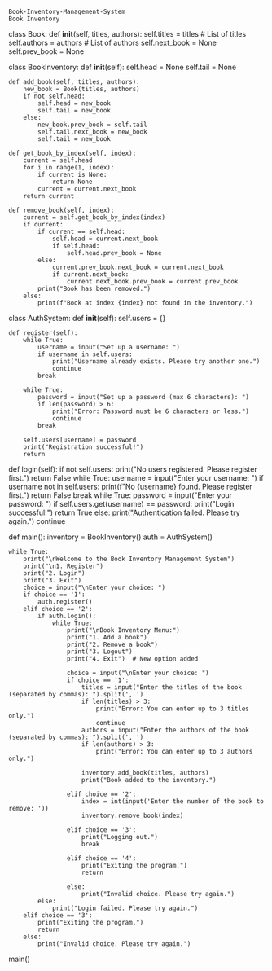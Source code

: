     Book-Inventory-Management-System
    Book Inventory 
 class Book:
      def __init__(self, titles, authors):
        self.titles = titles  # List of titles
        self.authors = authors  # List of authors
        self.next_book = None
        self.prev_book = None

class BookInventory:
    def __init__(self):
        self.head = None
        self.tail = None

    def add_book(self, titles, authors):
        new_book = Book(titles, authors)
        if not self.head:
            self.head = new_book
            self.tail = new_book
        else:
            new_book.prev_book = self.tail
            self.tail.next_book = new_book
            self.tail = new_book
            
    def get_book_by_index(self, index):
        current = self.head
        for i in range(1, index):
            if current is None:
                return None
            current = current.next_book
        return current
        
    def remove_book(self, index):
        current = self.get_book_by_index(index)
        if current:
            if current == self.head:
                self.head = current.next_book
                if self.head:
                    self.head.prev_book = None
            else:
                current.prev_book.next_book = current.next_book
                if current.next_book:
                    current.next_book.prev_book = current.prev_book
            print("Book has been removed.")
        else:
            print(f"Book at index {index} not found in the inventory.")

class AuthSystem:
    def __init__(self):
        self.users = {}
            
    def register(self):
        while True:
            username = input("Set up a username: ")
            if username in self.users:
                print("Username already exists. Please try another one.")
                continue
            break

        while True:
            password = input("Set up a password (max 6 characters): ")
            if len(password) > 6:
                print("Error: Password must be 6 characters or less.")
                continue
            break
            
        self.users[username] = password
        print("Registration successful!")
        return

  def login(self):
        if not self.users:
            print("No users registered. Please register first.")
            return False
        while True:
            username = input("Enter your username: ")
            if username not in self.users:
                print(f"No {username} found. Please register first.")
                return False
            break
        while True:
            password = input("Enter your password: ")
            if self.users.get(username) == password:
                print("Login successful!")
                return True
            else:
                print("Authentication failed. Please try again.")
                continue
                
def main():
    inventory = BookInventory()
    auth = AuthSystem()

    while True:
        print("\nWelcome to the Book Inventory Management System")
        print("\n1. Register")
        print("2. Login")
        print("3. Exit")  
        choice = input("\nEnter your choice: ")
        if choice == '1':
            auth.register()
        elif choice == '2':
            if auth.login():
                while True:
                    print("\nBook Inventory Menu:")
                    print("1. Add a book")
                    print("2. Remove a book")
                    print("3. Logout")
                    print("4. Exit")  # New option added
                    
                    choice = input("\nEnter your choice: ")
                    if choice == '1':
                        titles = input("Enter the titles of the book (separated by commas): ").split(', ')
                        if len(titles) > 3:
                            print("Error: You can enter up to 3 titles only.")
                            continue
                        authors = input("Enter the authors of the book (separated by commas): ").split(', ')
                        if len(authors) > 3:
                            print("Error: You can enter up to 3 authors only.")

                        inventory.add_book(titles, authors)
                        print("Book added to the inventory.")

                    elif choice == '2':
                        index = int(input('Enter the number of the book to remove: '))
                        inventory.remove_book(index)

                    elif choice == '3':
                        print("Logging out.")
                        break
                        
                    elif choice == '4':
                        print("Exiting the program.")
                        return  

                    else:
                        print("Invalid choice. Please try again.")
            else:
                print("Login failed. Please try again.")
        elif choice == '3':
            print("Exiting the program.")
            return  
        else:
            print("Invalid choice. Please try again.")

main()
